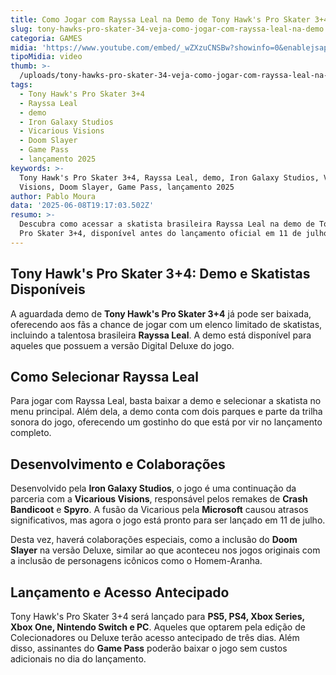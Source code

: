 ```yaml
---
title: Como Jogar com Rayssa Leal na Demo de Tony Hawk's Pro Skater 3+4
slug: tony-hawks-pro-skater-34-veja-como-jogar-com-rayssa-leal-na-demo
categoria: GAMES
midia: 'https://www.youtube.com/embed/_wZXzuCNSBw?showinfo=0&enablejsapi=1'
tipoMidia: video
thumb: >-
  /uploads/tony-hawks-pro-skater-34-veja-como-jogar-com-rayssa-leal-na-demo-thumb.png
tags:
  - Tony Hawk's Pro Skater 3+4
  - Rayssa Leal
  - demo
  - Iron Galaxy Studios
  - Vicarious Visions
  - Doom Slayer
  - Game Pass
  - lançamento 2025
keywords: >-
  Tony Hawk's Pro Skater 3+4, Rayssa Leal, demo, Iron Galaxy Studios, Vicarious
  Visions, Doom Slayer, Game Pass, lançamento 2025
author: Pablo Moura
data: '2025-06-08T19:17:03.502Z'
resumo: >-
  Descubra como acessar a skatista brasileira Rayssa Leal na demo de Tony Hawk's
  Pro Skater 3+4, disponível antes do lançamento oficial em 11 de julho.
---
```


## Tony Hawk's Pro Skater 3+4: Demo e Skatistas Disponíveis

<blockquote class="twitter-tweet"><a href="https://twitter.com/user/status/1931780929120309442"></a></blockquote>

A aguardada demo de **Tony Hawk's Pro Skater 3+4** já pode ser baixada, oferecendo aos fãs a chance de jogar com um elenco limitado de skatistas, incluindo a talentosa brasileira **Rayssa Leal**. A demo está disponível para aqueles que possuem a versão Digital Deluxe do jogo.

## Como Selecionar Rayssa Leal

Para jogar com Rayssa Leal, basta baixar a demo e selecionar a skatista no menu principal. Além dela, a demo conta com dois parques e parte da trilha sonora do jogo, oferecendo um gostinho do que está por vir no lançamento completo.

## Desenvolvimento e Colaborações

Desenvolvido pela **Iron Galaxy Studios**, o jogo é uma continuação da parceria com a **Vicarious Visions**, responsável pelos remakes de **Crash Bandicoot** e **Spyro**. A fusão da Vicarious pela **Microsoft** causou atrasos significativos, mas agora o jogo está pronto para ser lançado em 11 de julho.

Desta vez, haverá colaborações especiais, como a inclusão do **Doom Slayer** na versão Deluxe, similar ao que aconteceu nos jogos originais com a inclusão de personagens icônicos como o Homem-Aranha.

## Lançamento e Acesso Antecipado

Tony Hawk's Pro Skater 3+4 será lançado para **PS5, PS4, Xbox Series, Xbox One, Nintendo Switch e PC**. Aqueles que optarem pela edição de Colecionadores ou Deluxe terão acesso antecipado de três dias. Além disso, assinantes do **Game Pass** poderão baixar o jogo sem custos adicionais no dia do lançamento.

